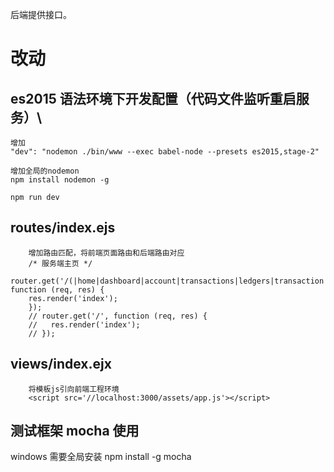 后端提供接口。

# 改动

## es2015 语法环境下开发配置（代码文件监听重启服务）\

```
增加
"dev": "nodemon ./bin/www --exec babel-node --presets es2015,stage-2"

增加全局的nodemon
npm install nodemon -g

npm run dev
```

## routes/index.ejs

```
    增加路由匹配，将前端页面路由和后端路由对应
    /* 服务端主页 */
    router.get('/(|home|dashboard|account|transactions|ledgers|transaction|chart|forum)', function (req, res) {
    res.render('index');
    });
    // router.get('/', function (req, res) {
    //   res.render('index');
    // });
```

## views/index.ejx

```
    将模板js引向前端工程环境
    <script src='//localhost:3000/assets/app.js'></script>
```

## 测试框架 mocha 使用

windows 需要全局安装
npm install -g mocha
